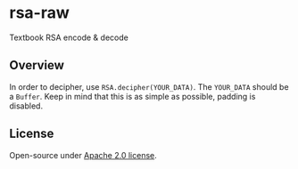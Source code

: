 # rsa-raw
Textbook RSA encode &amp; decode

## Overview
In order to decipher, use `RSA.decipher(YOUR_DATA)`. The `YOUR_DATA` should be a `Buffer`. Keep in mind that this is as simple as possible, padding is disabled.

## License
Open-source under [Apache 2.0 license](https://www.apache.org/licenses/LICENSE-2.0).
